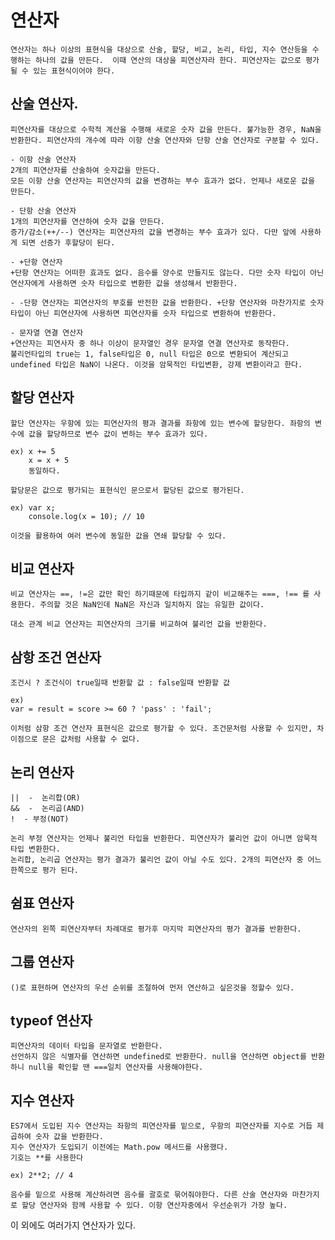 # 연산자

    연산자는 하나 이상의 표현식을 대상으로 산술, 할당, 비교, 논리, 타입, 지수 연산등을 수행하는 하나의 값을 만든다.  이때 연산의 대상을 피연산자라 한다. 피연산자는 값으로 평가될 수 있는 표현식이어야 한다.

## 산술 연산자.

    피연산자를 대상으로 수학적 계산을 수행해 새로운 숫자 값을 만든다. 불가능한 경우, NaN을 반환한다. 피연산자의 개수에 따라 이항 산술 연산자와 단항 산술 연산자로 구분할 수 있다.

    - 이항 산술 연산자
    2개의 피연산자를 산술하여 숫자값을 만든다.
    모든 이항 산술 연산자는 피연산자의 값을 변경하는 부수 효과가 없다. 언제나 새로운 값을 만든다.

    - 단항 산술 연산자
    1개의 피연산자를 연산하여 숫자 값을 만든다.
    증가/감소(++/--) 연산자는 피연산자의 값을 변경하는 부수 효과가 있다. 다만 앞에 사용하게 되면 선증가 후할당이 된다.

    - +단항 연산자
    +단항 연산자는 어떠한 효과도 없다. 음수를 양수로 만들지도 않는다. 다만 숫자 타입이 아닌 연산자에게 사용하면 숫자 타입으로 변환한 값을 생성해서 반환한다.

    - -단항 연산자는 피연산자의 부호를 반전한 값을 반환한다. +단항 연산자와 마찬가지로 숫자타입이 아닌 피연산자에 사용하면 피연산자를 숫자 타입으로 변환하여 반환한다.

    - 문자열 연결 연산자
    +연산자는 피연사자 중 하나 이상이 문자열인 경우 문자열 연결 연산자로 동작한다.
    불리언타입의 true는 1, false타입은 0, null 타입은 0으로 변환되어 계산되고 undefined 타입은 NaN이 나온다. 이것을 암묵적인 타입변환, 강제 변환이라고 한다.

## 할당 연산자

    할단 연산자는 우항에 있는 피연산자의 평과 결과를 좌항에 있는 변수에 할당한다. 좌항의 변수에 값을 할당하므로 변수 값이 변하는 부수 효과가 있다.

    ex) x += 5
        x = x + 5
        동일하다.

    할당문은 값으로 평가되는 표현식인 문으로서 할당된 값으로 평가된다.

    ex) var x;
        console.log(x = 10); // 10

    이것을 활용하여 여러 변수에 동일한 값을 연쇄 할당할 수 있다.

## 비교 연산자

    비교 연산자는 ==, !=은 값만 확인 하기때문에 타입까지 같이 비교해주는 ===, !== 를 사용한다. 주의할 것은 NaN인데 NaN은 자신과 일치하지 않는 유일한 값이다.

    대소 관계 비교 연산자는 피연산자의 크기를 비교하여 불리언 값을 반환한다.

## 삼항 조건 연산자

    조건시 ? 조건식이 true일때 반환할 값 : false일때 반환할 값

    ex)
    var = result = score >= 60 ? 'pass' : 'fail';

    이처럼 삼항 조건 연산자 표현식은 값으로 평가할 수 있다. 조건문처럼 사용할 수 있지만, 차이점으로 문은 값처럼 사용할 수 없다.

## 논리 연산자

    ||  -  논리합(OR)
    &&  -  논리곱(AND)
    !  - 부정(NOT)

    논리 부정 연산자는 언제나 불리언 타입을 반환한다. 피연산자가 불리언 값이 아니면 암묵적 타입 변환한다.
    논리합, 논리곱 연산자는 평가 결과가 불리언 값이 아닐 수도 있다. 2개의 피연산자 중 어느 한쪽으로 평가 된다.

## 쉼표 연산자

    연산자의 왼쪽 피연산자부터 차례대로 평가후 마지막 피연산자의 평가 결과를 반환한다.

## 그룹 연산자

    ()로 표현하며 연산자의 우선 순위를 조절하여 먼저 연산하고 싶은것을 정할수 있다.

## typeof 연산자

    피연산자의 데이터 타입을 문자열로 반환한다.
    선언하지 않은 식별자를 연산하면 undefined로 반환한다. null을 연산하면 object를 반환하니 null을 확인할 땐 ===일치 연산자를 사용해야한다.

## 지수 연산자

    ES7에서 도입된 지수 연산자는 좌항의 피연산자를 밑으로, 우항의 피연산자를 지수로 거듭 제곱하여 숫자 값을 반환한다.
    지수 연산자가 도입되기 이전에는 Math.pow 메서드를 사용했다.
    기호는 **를 사용한다

    ex) 2**2; // 4

    음수를 밑으로 사용해 계산하려면 음수를 괄호로 묶어줘야한다. 다른 산술 연산자와 마찬가지로 할당 연산자와 함께 사용할 수 있다. 이항 연산자중에서 우선순위가 가장 높다.

이 외에도 여러가지 연산자가 있다.
